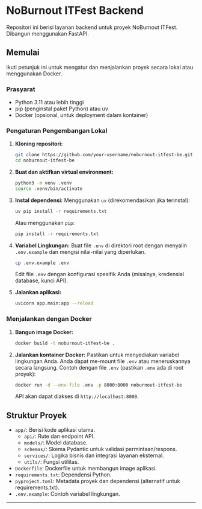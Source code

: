 # NoBurnout ITFest Backend

Repositori ini berisi layanan backend untuk proyek NoBurnout ITFest. Dibangun menggunakan FastAPI.

## Memulai

Ikuti petunjuk ini untuk mengatur dan menjalankan proyek secara lokal atau menggunakan Docker.

### Prasyarat

- Python 3.11 atau lebih tinggi
- pip (penginstal paket Python) atau uv
- Docker (opsional, untuk deployment dalam kontainer)

### Pengaturan Pengembangan Lokal

1.  **Kloning repositori:**
    ```bash
    git clone https://github.com/your-username/noburnout-itfest-be.git
    cd noburnout-itfest-be
    ```

2.  **Buat dan aktifkan virtual environment:**
    ```bash
    python3 -m venv .venv
    source .venv/bin/activate
    ```

3.  **Instal dependensi:**
    Menggunakan `uv` (direkomendasikan jika terinstal):
    ```bash
    uv pip install -r requirements.txt
    ```
    Atau menggunakan `pip`:
    ```bash
    pip install -r requirements.txt
    ```

4.  **Variabel Lingkungan:**
    Buat file `.env` di direktori root dengan menyalin `.env.example` dan mengisi nilai-nilai yang diperlukan.
    ```bash
    cp .env.example .env
    ```
    Edit file `.env` dengan konfigurasi spesifik Anda (misalnya, kredensial database, kunci API).

5.  **Jalankan aplikasi:**
    ```bash
    uvicorn app.main:app --reload
    ```

### Menjalankan dengan Docker

1.  **Bangun image Docker:**
    ```bash
    docker build -t noburnout-itfest-be .
    ```

2.  **Jalankan kontainer Docker:**
    Pastikan untuk menyediakan variabel lingkungan Anda. Anda dapat me-mount file `.env` atau meneruskannya secara langsung.
    Contoh dengan file `.env` (pastikan `.env` ada di root proyek):
    ```bash
    docker run -d --env-file .env -p 8000:8000 noburnout-itfest-be
    ```
    API akan dapat diakses di `http://localhost:8000`.

## Struktur Proyek

-   `app/`: Berisi kode aplikasi utama.
    -   `api/`: Rute dan endpoint API.
    -   `models/`: Model database.
    -   `schemas/`: Skema Pydantic untuk validasi permintaan/respons.
    -   `services/`: Logika bisnis dan integrasi layanan eksternal.
    -   `utils/`: Fungsi utilitas.
-   `Dockerfile`: Dockerfile untuk membangun image aplikasi.
-   `requirements.txt`: Dependensi Python.
-   `pyproject.toml`: Metadata proyek dan dependensi (alternatif untuk requirements.txt).
-   `.env.example`: Contoh variabel lingkungan.

---
